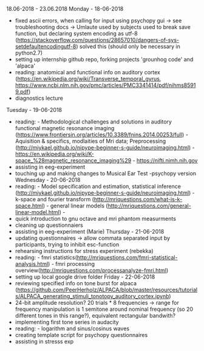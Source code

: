 18.06-2018 - 23.06.2018
Monday - 18-06-2018
  - fixed ascii errors, when calling for input using psychopy gui -> see troubleshooting docs
    -> Umlaute used by subjects used to break save function, but declaring system encoding as utf-8
      (https://stackoverflow.com/questions/28657010/dangers-of-sys-setdefaultencodingutf-8) solved this
       (should only be necessary in python2.7)
  - setting up internship github repo, forking projects 'grounhog code' and 'alpaca'   
  - reading: anatomical and functional info on auditory cortex 
    (https://en.wikipedia.org/wiki/Transverse_temporal_gyrus,
    https://www.ncbi.nlm.nih.gov/pmc/articles/PMC3341414/pdf/nihms85919.pdf)
  - diagnostics lecture

Tuesday - 19-06-2018
  - reading: - Methodological challenges and solutions in auditory functional magnetic resonance imaging
                (https://www.frontiersin.org/articles/10.3389/fnins.2014.00253/full)
             - Aquisition & specifics, modlaities of Mri data; Preprocessing
               (http://miykael.github.io/nipype-beginner-s-guide/neuroimaging.html)
             - https://en.wikipedia.org/wiki/K-space_%28magnetic_resonance_imaging%29
             - https://nifti.nimh.nih.gov
  - assisting in eeg-experiment
  - touching up and making changes to Musical Ear Test -psychopy version
Wednesday - 20-06-2018
  - reading:  - Model specification and estimation, statistical inference
                (http://miykael.github.io/nipype-beginner-s-guide/neuroimaging.html)
              - k-space and fourier transform (http://mriquestions.com/what-is-k-space.html)
              - general linear models (http://mriquestions.com/general-linear-model.html)
              -
  - quick introduction to gnu octave and mri phantom measurments
  - cleaning up questionnaiers
  - assisting in eeg-experiment (Marie)
Thursday - 21-06-2018
  - updating questionnaires -> allow commata separated input by participants, trying to inhibit esc-function
  - rehearsing instructions for stress experiment (rebekka)
  - reading: - fmri statistics(http://mriquestions.com/fmri-statistical-analysis.html)
             - fmri processing overview(http://mriquestions.com/processanalyze-fmri.html)
  - setting up local google drive folder
Friday - 22-06-2018
  - reviewing specified info on tone burst for alpaca (https://github.com/PeerHerholz/ALPACA/blob/master/resources/tutorials/ALPACA_generating_stimuli_tonotopy_auditory_cortex.ipynb)
  -  24-bit amplitude resolution? 20 trials * 8 frequencies -> range for frequency manipulation is 1 semitone around nominal 
     frequency (so 20 different tones in this range?),  equivalent rectangular bandwith?
  - implementing first tone series in audacity
  - reading: - logarithm and sinus/cosinus waves
  - creating template script for psychopy questionnaires
  - assisting in stresss exp 
 
